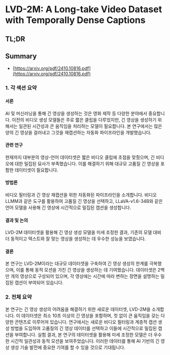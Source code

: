 # LVD-2M: A Long-take Video Dataset with Temporally Dense Captions
## TL;DR
## Summary
- [https://arxiv.org/pdf/2410.10816.pdf](https://arxiv.org/pdf/2410.10816.pdf)

### 1. 각 섹션 요약

#### 서론
AI 및 머신러닝을 통해 긴 영상을 생성하는 것은 영화 제작 등 다양한 분야에서 중요합니다. 이전의 비디오 생성 모델들은 주로 짧은 클립을 다루었지만, 긴 영상을 생성하기 위해서는 일관된 시간성과 큰 움직임을 처리하는 모델이 필요합니다. 본 연구에서는 많은 양의 긴 영상을 걸러내고 그것을 재캡션하는 자동화 파이프라인을 개발했습니다.

#### 관련 연구
현재까지 대부분의 영상-언어 데이터셋은 짧은 비디오 클립에 초점을 맞췄으며, 긴 비디오에 대한 밀집된 묘사가 부족했습니다. 이를 해결하기 위해 대규모 고품질 긴 영상을 포함한 데이터셋이 필요합니다.

#### 방법론
비디오 필터링과 긴 영상 재캡션을 위한 자동화된 파이프라인을 소개합니다. 비디오 LLMM과 같은 도구를 활용하여 고품질 긴 영상을 선택하고, LLaVA-v1.6-34B와 같은 언어 모델을 사용해 긴 영상에 시간적으로 밀집된 캡션을 생성합니다.

#### 결과 및 논의
LVD-2M 데이터셋을 활용해 긴 영상 생성 모델을 미세 조정한 결과, 기존의 모델 대비 더 동적이고 텍스트와 잘 맞는 영상을 생성하는 데 우수한 성능을 보였습니다. 

#### 결론
본 연구는 LVD-2M이라는 대규모 데이터셋을 구축하여 긴 영상 생성의 한계를 극복했으며, 이를 통해 동적 모션을 가진 긴 영상을 생성하는 데 기여했습니다. 데이터셋은 2백만 개의 영상으로 구성되어 있으며, 각 영상에는 시간에 따라 변하는 장면을 설명하는 밀집된 캡션이 부여되어 있습니다.

### 2. 전체 요약
본 연구는 긴 영상 생성의 어려움을 해결하기 위한 새로운 데이터셋, LVD-2M을 소개합니다. 이 데이터셋은 최소 10초 이상의 긴 영상을 포함하며, 컷 없이 큰 움직임을 갖는 다양한 콘텐츠로 이루어져 있습니다. 연구에서는 새로운 비디오 필터링과 계층적 캡션 생성 방법을 도입하여 고품질의 긴 영상 데이터를 선택하고 이들에 시간적으로 밀집된 캡션을 부여합니다. 실험 결과, 본 연구의 데이터셋을 활용해 미세 조정한 모델은 더 우수한 시간적 일관성과 동적 모션을 보여주었습니다. 이러한 데이터를 통해 AI 기반의 긴 영상 생성 기술 발전에 중요한 기여를 할 수 있을 것으로 기대됩니다.